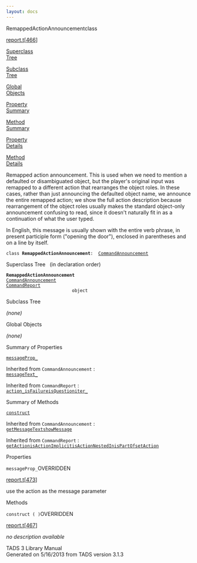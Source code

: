 ```yaml
---
layout: docs
---
```

<span class="title">RemappedActionAnnouncement</span><span class="type">class</span>

[report.t](../file/report.t.html)\[[466](../source/report.t.html#466)\]

[Superclass  
Tree](#_SuperClassTree_)

[Subclass  
Tree](#_SubClassTree_)

[Global  
Objects](#_ObjectSummary_)

[Property  
Summary](#_PropSummary_)

[Method  
Summary](#_MethodSummary_)

[Property  
Details](#_Properties_)

[Method  
Details](#_Methods_)

<div class="fdesc">

Remapped action announcement. This is used when we need to mention a
defaulted or disambiguated object, but the player's original input was
remapped to a different action that rearranges the object roles. In
these cases, rather than just announcing the defaulted object name, we
announce the entire remapped action; we show the full action description
because rearrangement of the object roles usually makes the standard
object-only announcement confusing to read, since it doesn't naturally
fit in as a continuation of what the user typed.

In English, this message is usually shown with the entire verb phrase,
in present participle form ("opening the door"), enclosed in parentheses
and on a line by itself.

`class `**`RemappedActionAnnouncement`**` :   `[`CommandAnnouncement`](../object/CommandAnnouncement.html)

</div>

<span id="_SuperClassTree_"></span>

<div class="mjhd">

<span class="hdln">Superclass Tree</span>   (in declaration order)

</div>

**`RemappedActionAnnouncement`**  
[`CommandAnnouncement`](../object/CommandAnnouncement.html)  
[`CommandReport`](../object/CommandReport.html)  
`                         object`  
<span id="_SubClassTree_"></span>

<div class="mjhd">

<span class="hdln">Subclass Tree</span>  

</div>

*(none)* <span id="_ObjectSummary_"></span>

<div class="mjhd">

<span class="hdln">Global Objects</span>  

</div>

*(none)* <span id="_PropSummary_"></span>

<div class="mjhd">

<span class="hdln">Summary of Properties</span>  

</div>

[`messageProp_`](#messageProp_)

Inherited from `CommandAnnouncement` :  
[`messageText_`](../object/CommandAnnouncement.html#messageText_)

Inherited from `CommandReport` :  
[`action_`](../object/CommandReport.html#action_)[`isFailure`](../object/CommandReport.html#isFailure)[`isQuestion`](../object/CommandReport.html#isQuestion)[`iter_`](../object/CommandReport.html#iter_)

<span id="_MethodSummary_"></span>

<div class="mjhd">

<span class="hdln">Summary of Methods</span>  

</div>

[`construct`](#construct)

Inherited from `CommandAnnouncement` :  
[`getMessageText`](../object/CommandAnnouncement.html#getMessageText)[`showMessage`](../object/CommandAnnouncement.html#showMessage)

Inherited from `CommandReport` :  
[`getAction`](../object/CommandReport.html#getAction)[`isActionImplicit`](../object/CommandReport.html#isActionImplicit)[`isActionNestedIn`](../object/CommandReport.html#isActionNestedIn)[`isPartOf`](../object/CommandReport.html#isPartOf)[`setAction`](../object/CommandReport.html#setAction)

<span id="_Properties_"></span>

<div class="mjhd">

<span class="hdln">Properties</span>  

</div>

<span id="messageProp_"></span>

`messageProp_`<span class="rem">OVERRIDDEN</span>

[report.t](../file/report.t.html)\[[473](../source/report.t.html#473)\]

<div class="desc">

use the action as the message parameter

</div>

<span id="_Methods_"></span>

<div class="mjhd">

<span class="hdln">Methods</span>  

</div>

<span id="construct"></span>

`construct ( )`<span class="rem">OVERRIDDEN</span>

[report.t](../file/report.t.html)\[[467](../source/report.t.html#467)\]

<div class="desc">

*no description available*

</div>

<div class="ftr">

TADS 3 Library Manual  
Generated on 5/16/2013 from TADS version 3.1.3

</div>
